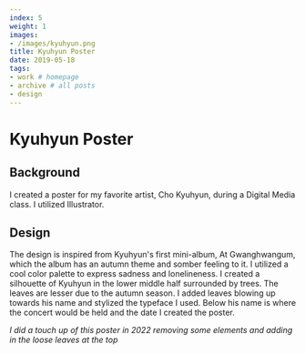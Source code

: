 ```yaml
---
index: 5
weight: 1
images:
- /images/kyuhyun.png
title: Kyuhyun Poster
date: 2019-05-18
tags:
- work # homepage
- archive # all posts
- design
---
```


# Kyuhyun Poster

## Background
I created a poster for my favorite artist, Cho Kyuhyun, during a Digital Media class. I utilized Illustrator.

## Design
The design is inspired from Kyuhyun's first mini-album, At Gwanghwangum, which the album has an autumn theme and somber feeling to it. I utilized a cool color palette to express sadness and lonelineness. I created a silhouette of Kyuhyun in the lower middle half surrounded by trees. The leaves are lesser due to the autumn season. I added leaves blowing up towards his name and stylized the typeface I used. Below his name is where the concert would be held and the date I created the poster.

*I did a touch up of this poster in 2022 removing some elements and adding in the loose leaves at the top*
